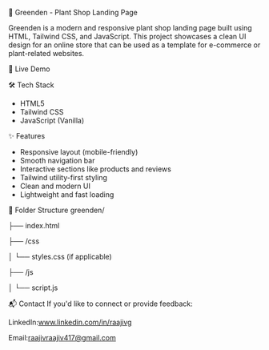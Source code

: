 🌿 Greenden - Plant Shop Landing Page

Greenden is a modern and responsive plant shop landing page built using HTML, Tailwind CSS, and JavaScript. This project showcases a clean UI design for an online store that can be used as a template for e-commerce or plant-related websites.

 🚀 Live Demo


🛠️ Tech Stack

- HTML5  
- Tailwind CSS  
- JavaScript (Vanilla)

✨ Features

- Responsive layout (mobile-friendly)  
- Smooth navigation bar  
- Interactive sections like products and reviews  
- Tailwind utility-first styling  
- Clean and modern UI  
- Lightweight and fast loading

 📁 Folder Structure
 greenden/
 
├── index.html

├── /css

│ └── styles.css (if applicable)

├── /js

│ └── script.js

📬 Contact
If you'd like to connect or provide feedback:

LinkedIn:www.linkedin.com/in/raajivg

Email:raajivraajiv417@gmail.com





